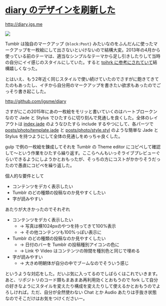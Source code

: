 # [diary のデザインを刷新した](/2015/03/07/redesign-diary.html)

http://diary.jgs.me

![](https://cloud.githubusercontent.com/assets/557961/6541502/5c7860ca-c518-11e4-8773-e708cc089468.png)

Tumblr は独自のマークアップ `{block:Post}` みたいなのをふんだんに使ったマークアップを一枚絵にして出さないといけないので結構大変。2013年の4月から使っている前のテーマは、適当なシンプルなテーマから足し引きしたりして当時の自分にイイ感じのスタイルにしていた。すると [toihrk に参考にされていて](http://diary.jgs.me/post/112567782834/toihrk-toihrk-nikki)結構嬉しくなった。

とはいえ、もう2年近く同じスタイルで使い続けていたのでさすがに飽きてきてたのもあったし、イチから自分用のマークアップを書きたい欲求もあったのでごっそり書き起こした。

http://github.com/jgsme/diary

さすがにこの2015年にあの一枚絵をモリッと書いていくのはハートブロークンなので Jade と Stylus でひたすらに切り刻んで見通しを良くした。全体のレイアウトは [index.jade](https://github.com/jgsme/diary/blob/db976532f04bf0a4cb1af8ec5015a96c175927ea/src/index.jade) のようなひたすら include するやつにして、各パーツで [posts/photo/template.jade](https://github.com/jgsme/diary/blob/db976532f04bf0a4cb1af8ec5015a96c175927ea/src/posts/photo/template.jade) と [posts/photo/style.styl](https://github.com/jgsme/diary/blob/db976532f04bf0a4cb1af8ec5015a96c175927ea/src/posts/photo/style.styl) のような簡単な Jade と Stylus を持つようにして全体の見通しをめっちゃ良くした。

gulp で例の一枚絵を錬成してそれを Tumblr の Theme editor にコピペして確認して〜という作業をひたすら繰り返す。ここらへんもいっそライブプレビューぐらいできるようにしようかとおもったが、そっちの方にコストがかかりそうだったので愚直にコピペを繰り返した。

個人的な要件として

* コンテンツをデカく表示したい
* Tumblr のどの種類の投稿なのか見やすくしたい
* 字が読みやすい

あたりが大きかったのでそれぞれ

* コンテンツをデカく表示したい
  * -> 写真は横1024pxのやつを持ってきて100%表示
  * -> その他コンテンツも100%っぽい表示に
* Tumblr のどの種類の投稿なのか見やすくしたい
  * -> 日付のバーを Tumblr の投稿種別アイコンの色に
  * -> Link や Video はコンテンツの隙間を種別色と同じで埋める
* 字が読みやすい
  * -> 大きめ明朝体が自分の中でブームなのでそういう感じ

というような対応をした。だいぶ気に入ってるのでしばらくはこれでいきます。あと、リポジトリのコード類もまあまあ再利用効くとおもうので fork して自分の好きなようにスタイルを変えたり構成を変えたりして使えるかとおもうのでよろしければ。ただ、自分が全然使わない Chat とか Audio あたりは手抜き状態なのでそこだけはお気をつけくださいー。
